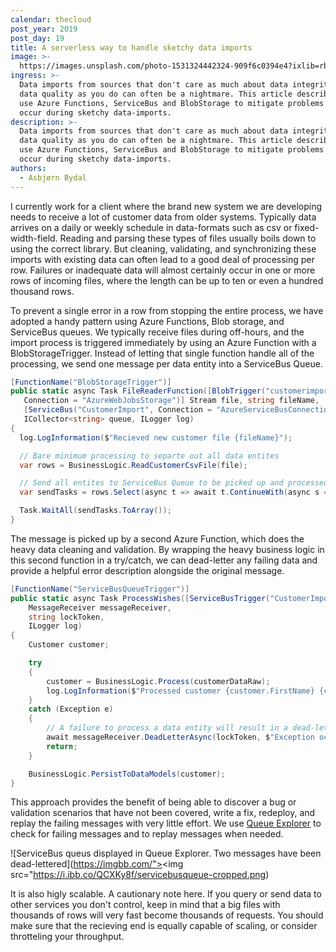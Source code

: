 ```yaml
---
calendar: thecloud
post_year: 2019
post_day: 19
title: A serverless way to handle sketchy data imports
image: >-
  https://images.unsplash.com/photo-1531324442324-909f6c0394e4?ixlib=rb-1.2.1&auto=format&fit=crop&w=1234&q=80
ingress: >-
  Data imports from sources that don't care as much about data integrity and
  data quality as you do can often be a nightmare. This article describes how we
  use Azure Functions, ServiceBus and BlobStorage to mitigate problems that can
  occur during sketchy data-imports.
description: >-
  Data imports from sources that don't care as much about data integrity and
  data quality as you do can often be a nightmare. This article describes how we
  use Azure Functions, ServiceBus and BlobStorage to mitigate problems that can
  occur during sketchy data-imports.
authors:
  - Asbjørn Bydal
---
```

I currently work for a client where the brand new system we are developing needs to receive a lot of customer data from older systems. Typically data arrives on a daily or weekly schedule in data-formats such as csv or fixed-width-field. 
Reading and parsing these types of files usually boils down to using the correct library. But cleaning, validating, and synchronizing these imports with existing data can often lead to a good deal of processing per row. Failures or inadequate data will almost certainly occur in one or more rows of incoming files, where the length can be up to ten or even a hundred thousand rows.

To prevent a single error in a row from stopping the entire process, we have adopted a handy pattern using Azure Functions, Blob storage, and ServiceBus queues. We typically receive files during off-hours, and the import process is triggered immediately by using an Azure Function with a BlobStorageTrigger. Instead of letting that single function handle all of the processing, we send one message per data entity into a ServiceBus Queue. 

```csharp
[FunctionName("BlobStorageTrigger")]
public static async Task FileReaderFunction([BlobTrigger("customerimport/{fileName}",
   Connection = "AzureWebJobsStorage")] Stream file, string fileName,
   [ServiceBus("CustomerImport", Connection = "AzureServiceBusConnection")],
   ICollector<string> queue, ILogger log)
{
  log.LogInformation($"Recieved new customer file {fileName}");

  // Bare minimum processing to separte out all data entites
  var rows = BusinessLogic.ReadCustomerCsvFile(file);

  // Send all entites to ServiceBus Queue to be picked up and processed
  var sendTasks = rows.Select(async t => await t.ContinueWith(async s => queue.Add(await s)));

  Task.WaitAll(sendTasks.ToArray());
}
```

The message is picked up by a second Azure Function, which does the heavy data cleaning and validation.  By wrapping the heavy business logic in this second function in a try/catch, we can dead-letter any failing data and provide a helpful error description alongside the original message.

```csharp
[FunctionName("ServiceBusQueueTrigger")]
public static async Task ProcessWishes([ServiceBusTrigger("CustomerImport", Connection = "AzureServiceBusConnection")] string customerDataRaw,
    MessageReceiver messageReceiver,
    string lockToken,
    ILogger log)
{
    Customer customer;

    try
    {
        customer = BusinessLogic.Process(customerDataRaw);
        log.LogInformation($"Processed customer {customer.FirstName} {customer.LastName}");
    }
    catch (Exception e)
    {
        // A failure to process a data entity will result in a dead-letter message
        await messageReceiver.DeadLetterAsync(lockToken, $"Exception occurred during processing of customer: {e.ToString()}");
        return;
    }

    BusinessLogic.PersistToDataModels(customer);
}
```

This approach provides the benefit of being able to discover a bug or validation scenarios that have not been covered, write a fix, redeploy, and replay the failing messages with very little effort. We use [Queue Explorer](https://www.cogin.com/mq/) to check for failing messages and to replay messages when needed. 

![ServiceBus queus displayed in Queue Explorer. Two messages have been dead-lettered](https://imgbb.com/"><img src="https://i.ibb.co/QCXKy8f/servicebusqueue-cropped.png)

It is also higly scalable. A cautionary note here. If you query or send data to other services you don't control, keep in mind that a big files with thousands of rows will very fast become thousands of requests. You should make sure that the recieving end is equally capable of scaling, or consider throtteling your throughput.
